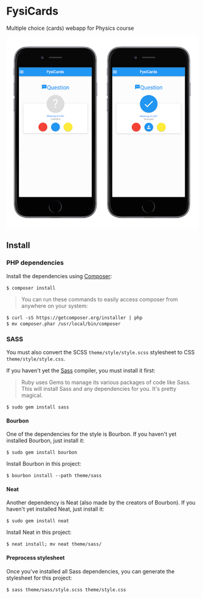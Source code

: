 FysiCards
=========

Multiple choice (cards) webapp for Physics course


![FysiCards screenshot](screenshots/fysicards.png?raw=true)


Install
-------

### PHP dependencies

Install the dependencies using [Composer](https://getcomposer.org):

    $ composer install

> You can run these commands to easily access composer from anywhere on your system:

    $ curl -sS https://getcomposer.org/installer | php
    $ mv composer.phar /usr/local/bin/composer


### SASS

You must also convert the SCSS `theme/style/style.scss` stylesheet to CSS `theme/style/style.css`.

If you haven't yet the [Sass](http://sass-lang.com) compiler, you must install it first:

> Ruby uses Gems to manage its various packages of code like Sass.  
> This will install Sass and any dependencies for you. It's pretty magical.

    $ sudo gem install sass


#### Bourbon

One of the dependencies for the style is Bourbon.
If you haven't yet installed Bourbon, just install it:

    $ sudo gem install bourbon

Install Bourbon in this project:

    $ bourbon install --path theme/sass


#### Neat

Another dependency is Neat (also made by the creators of Bourbon).
If you haven't yet installed Neat, just install it:

    $ sudo gem install neat

Install Neat in this project:

    $ neat install; mv neat theme/sass/


#### Preprocess stylesheet

Once you've installed all Sass dependencies, you can generate the stylesheet for this project:

    $ sass theme/sass/style.scss theme/style.css
